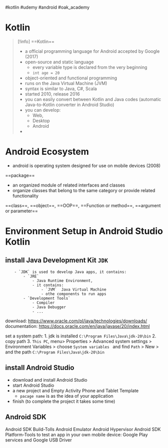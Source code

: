 #kotlin #udemy #android  #oak_academy







# Kotlin
>[!info] ==Kotlin== 
>- a official programming language for Android accepted by Google (2017)
>- open-source and static language
>	- every variable type is declared from the very beginning
>	- `int age = 20`
>- object-oriented and functional programming
>- runs on the Java Virtual Machine (JVM)
>- syntax is similar to  Java, C#, Scala
>- started 2010, release 2016
>- you can easily convert between Kotlin and Java codes (automatic Java-to-Kotlin converter in Android Studio)
>- you can develop:
>	- Web, 
>	- Desktop
>	- Android
>- 


# Android Ecosystem

- android is operating system designed for use on mobile devices (2008)


==package==
- an organized module of related interfaces and classes
- organize classes that belong to the same category or provide related functionality

==class==, ==object==,  ==OOP==, ==Function or method==, ==argument or parameter==


# Environment Setup in Android Studio Kotlin

##  **install** Java Development Kit `JDK`
		- `JDK` is used to develop Java apps, it contains:
			- `JRE`
				- Java Runtime Environment, 
				- it contains:
					- `JVM`  Java Virtual Machine
					- othe components to run apps
			- `Development Tools`
				- Compiler
				- Java Debugger
				- ...

download: https://www.oracle.com/pl/java/technologies/downloads/
documentation: https://docs.oracle.com/en/java/javase/20/index.html

 set a system path:
	1. jdk is installed `C:\Program Files\Java\jdk-20\bin`
	2.  copy path
	3. `This PC`, menu> Properties > Advanced system settings > Environment Variables > choose `System variables ` and find `Path` > New > and the path `C:\Program Files\Java\jdk-20\bin`

## install Android Studio
- download and install Android Studio
- start Android Studio 
- a new project and Empty Activity Phone and Tablet Template 
	- `pacage name` is as the idea of your application
- finish (to complete the project it takes some time)


## Android SDK
Android SDK Build-Tolls
Android Emulator
Android Hypervisor
Android SDK Platform-Tools
to test an app in your own mobile device:
	Google Play services and Google USB Driver







